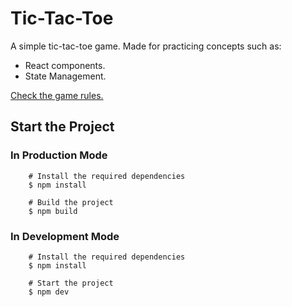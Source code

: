 # Tic-Tac-Toe

A simple tic-tac-toe game. Made for practicing concepts such as:

- React components.
- State Management.

[Check the game rules.](https://en.wikipedia.org/wiki/Tic-tac-toe)

## Start the Project

### In Production Mode

```
	# Install the required dependencies
	$ npm install

	# Build the project
	$ npm build
```

### In Development Mode

```
	# Install the required dependencies
	$ npm install

	# Start the project
	$ npm dev
```
